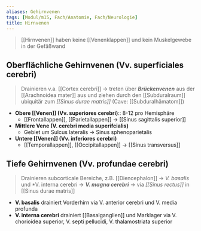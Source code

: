 ```yaml
---
aliases: Gehirnvenen
tags: [Modul/m15, Fach/Anatomie, Fach/Neurologie]
title: Hirnvenen
---
```

> [[Hirnvenen]] haben keine [[Venenklappen]] und kein Muskelgewebe in der Gefäßwand
## Oberflächliche Gehirnvenen (Vv. superficiales cerebri)
> Drainieren v.a. [[Cortex cerebri]] → treten über ***Brückenvenen*** aus der [[Arachnoidea mater]] aus und ziehen durch den [[Subduralraum]] ubiquitär zum *[[Sinus durae matris]]* (Cave: [[Subduralhämatom]])

- **Obere [[Venen]] (Vv. superiores cerebri)**:: 8-12 pro Hemisphäre
	- [[Frontallappen]], [[Parietallappen]] → [[Sinus sagittalis superior]]
- **Mittlere Vene (V. cerebri media superifcialis)**
	- Gebiet um Sulcus lateralis → Sinus sphenoparietalis
- **Untere [[Venen]] (Vv. inferiores cerebri)**
	- [[Temporallappen]], [[Occipitallappen]] → [[Sinus transversus]]

## Tiefe Gehirnvenen (Vv. profundae cerebri)
> Drainieren subcorticale Bereiche, z.B. [[Diencephalon]] → *V. basalis* und *V. interna cerebri → ***V. magna cerebri*** → via *[[Sinus rectus]]* in [[Sinus durae matris]]

- **V. basalis** drainiert Vorderhirn via V. anterior cerebri und V. media profunda
- **V. interna cerebri** drainiert [[Basalganglien]] und Marklager via V. chorioidea superior, V. septi pellucidi, V. thalamostriata superior